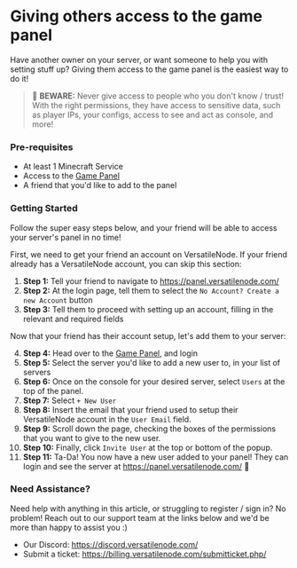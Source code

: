 # Giving others access to the game panel
Have another owner on your server, or want someone to help you with setting stuff up? Giving them access to the game panel is the easiest way to do it!

> 🚨 **BEWARE:** Never give access to people who you don't know / trust! With the right permissions, they have access to sensitive data, such as player IPs, your configs, access to see and act as console, and more!

### Pre-requisites
- At least 1 Minecraft Service
- Access to the [Game Panel](https://panel.versatilenode.com/)
- A friend that you'd like to add to the panel

### Getting Started
Follow the super easy steps below, and your friend will be able to access your server's panel in no time!

First, we need to get your friend an account on VersatileNode. If your friend already has a VersatileNode account, you can skip this section:
1. **Step 1:** Tell your friend to navigate to https://panel.versatilenode.com/
2. **Step 2:** At the login page, tell them to select the `No Account? Create a new Account` button
3. **Step 3:** Tell them to proceed with setting up an account, filling in the relevant and required fields

Now that your friend has their account setup, let's add them to your server:

4. **Step 4:** Head over to the [Game Panel](https://panel.versatilenode.com/), and login
5. **Step 5:** Select the server you'd like to add a new user to, in your list of servers
6. **Step 6:** Once on the console for your desired server, select `Users` at the top of the panel.
7. **Step 7:** Select `+ New User`
8. **Step 8:** Insert the email that your friend used to setup their VersatileNode account in the `User Email` field.
9. **Step 9:** Scroll down the page, checking the boxes of the permissions that you want to give to the new user.
10. **Step 10:** Finally, click `Invite User` at the top or bottom of the popup.
11. **Step 11:** Ta-Da! You now have a new user added to your panel! They can login and see the server at https://panel.versatilenode.com/ 🎉

### Need Assistance?
Need help with anything in this article, or struggling to register / sign in? No problem! Reach out to our support team at the links below and we'd be more than happy to assist you :)

- Our Discord: https://discord.versatilenode.com/
- Submit a ticket: https://billing.versatilenode.com/submitticket.php/
